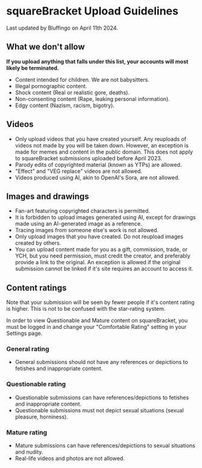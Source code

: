 # squareBracket Upload Guidelines 
Last updated by Bluffingo on April 11th 2024.

## What we don't allow
**If you upload anything that falls under this list, your accounts will most likely be terminated.**

* Content intended for children. We are not babysitters.
* Illegal pornographic content.
* Shock content (Real or realistic gore, deaths).
* Non-consenting content (Rape, leaking personal information).
* Edgy content (Nazism, racism, bigotry).

## Videos
* Only upload videos that you have created yourself. Any reuploads of videos not made by you will be taken down. However, an exception is made for memes and content in the public domain. This does not apply to squareBracket submissions uploaded before April 2023.
* Parody edits of copyrighted material (known as YTPs) are allowed.
* "Effect" and "VEG replace" videos are not allowed.
* Videos produced using AI, akin to OpenAI's Sora, are not allowed.

## Images and drawings
* Fan-art featuring copyrighted characters is permitted.
* It is forbidden to upload images generated using AI, except for drawings made using an AI-generated image as a reference.
* Tracing images from someone else's work is not allowed.
* Only upload images that you have created. Do not reupload images created by others.
* You can upload content made for you as a gift, commission, trade, or YCH, but you need permission, must credit the creator, and preferably provide a link to the original. An exception is allowed if the original submission cannot be linked if it's site requires an account to access it.

## Content ratings
Note that your submission will be seen by fewer people if it's content rating is higher. This is not to be confused with the star-rating system.

In order to view Questionable and Mature content on squareBracket, you must be logged in and change your "Comfortable Rating" setting in your Settings page.

### General rating
* General submissions should not have any references or depictions to fetishes and inappropriate content.

### Questionable rating
* Questionable submissions can have references/depictions to fetishes and inappropriate content.
* Questionable submissions must not depict sexual situations (sexual pleasure, horniness).

### Mature rating
* Mature submissions can have references/depictions to sexual situations and nudity.
* Real-life videos and photos are not allowed.
